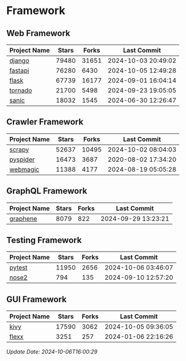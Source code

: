 # Framework

## Web Framework
| Project Name | Stars | Forks | Last Commit |
| ------------ | ----- | ----- | ----------- |
| [django](https://github.com/django/django) | 79480 | 31651 | 2024-10-03 20:49:02 |
| [fastapi](https://github.com/fastapi/fastapi) | 76280 | 6430 | 2024-10-05 12:49:28 |
| [flask](https://github.com/pallets/flask) | 67739 | 16177 | 2024-09-01 16:04:14 |
| [tornado](https://github.com/tornadoweb/tornado) | 21700 | 5498 | 2024-09-23 19:05:05 |
| [sanic](https://github.com/sanic-org/sanic) | 18032 | 1545 | 2024-06-30 12:26:47 |

## Crawler Framework
| Project Name | Stars | Forks | Last Commit |
| ------------ | ----- | ----- | ----------- |
| [scrapy](https://github.com/scrapy/scrapy) | 52637 | 10495 | 2024-10-02 08:04:03 |
| [pyspider](https://github.com/binux/pyspider) | 16473 | 3687 | 2020-08-02 17:34:20 |
| [webmagic](https://github.com/code4craft/webmagic) | 11388 | 4177 | 2024-08-19 05:05:28 |

## GraphQL Framework
| Project Name | Stars | Forks | Last Commit |
| ------------ | ----- | ----- | ----------- |
| [graphene](https://github.com/graphql-python/graphene) | 8079 | 822 | 2024-09-29 13:23:21 |

## Testing Framework
| Project Name | Stars | Forks | Last Commit |
| ------------ | ----- | ----- | ----------- |
| [pytest](https://github.com/pytest-dev/pytest) | 11950 | 2656 | 2024-10-06 03:46:07 |
| [nose2](https://github.com/nose-devs/nose2) | 794 | 135 | 2024-09-10 12:57:20 |

## GUI Framework
| Project Name | Stars | Forks | Last Commit |
| ------------ | ----- | ----- | ----------- |
| [kivy](https://github.com/kivy/kivy) | 17590 | 3062 | 2024-10-05 09:36:05 |
| [flexx](https://github.com/flexxui/flexx) | 3251 | 257 | 2024-01-06 22:16:26 |

*Update Date: 2024-10-06T16:00:29*